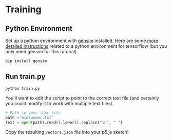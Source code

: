 # Training

## Python Environment

Set up a python environment with [gensim](https://radimrehurek.com/gensim/) installed. Here are some [more detailed instructions](https://github.com/shiffman/A2Z-F17/wiki/Python-Environment-for-LSTM-example) related to a python environment for tensorflow (but you only need gensim for this tutorial).

```
pip install gensim
```

## Run train.py

```
python train.py
```

You'll want to edit the script to point to the correct text file (and certainly you could modify it to work with multiple text files).

```python
# Path to your text file
path ='midsummer.txt'
text = open(path).read().lower().replace("\n", " ")
```

Copy the resulting `vectors.json` file into your p5.js sketch!

